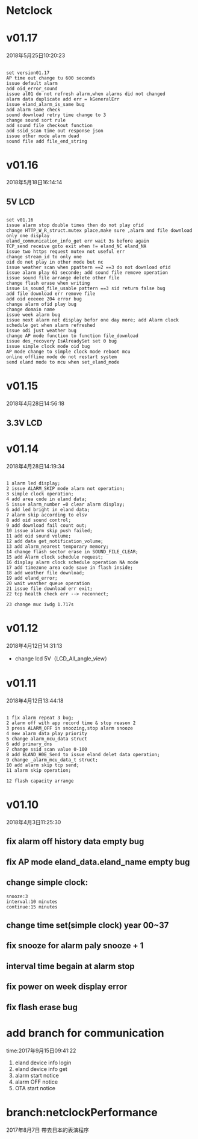 # Netclock

# v01.17
2018年5月25日10:20:23
##    
    set version01.17
    AP time out change tu 600 seconds
    issue default alarm
    add oid_error_sound
    issue al01 do not refresh alarm,when alarms did not changed
    alarm data duplicate add err = kGeneralErr
    issue eland_alarm_is_same bug
    add alarm same check
    sound download retry time change to 3
    change sound sort rule
    add sound file checkout function
    add ssid_scan time out response json
    issue other mode alarm dead
    sound file add file_end_string

# v01.16
2018年5月18日16:14:14
##  5V LCD

##
    set v01.16
    issue alarm stop double times then do not play ofid 
    change HTTP_W_R_struct.mutex place,make sure ,alarm and file download only one display
    eland_communication_info_get err wait 3s before again
    TCP_send receive goto exit when != eland_NC eland_NA
    issue two https request mutex not useful err
    change stream_id to only one
    oid do net play in other mode but nc
    issue weather scan when ppattern ==2 ==3 do not download ofid
    issue alarm play 61 seconde; add sound file remove operation
    issue sound file arrange delete other file
    change flash erase when writing
    issue is_sound_file_usable pattern ==3 sid return false bug
    add file download err remove file
    add oid eeeeee 204 error bug
    change alarm ofid play bug
    change domain name
    issue week alarm bug
    issue next alarm not display befor one day more; add Alarm clock schedule get when alarm refreshed
    issue odi just weather bug
    change AP mode function to function file_download
    issue des_recovery IsAlreadySet set 0 bug
    issue simple clock mode oid bug
    AP mode change to simple clock mode reboot mcu
    online offline mode do not restart system
    send eland mode to mcu when set_eland_mode    


# v01.15
2018年4月28日14:56:18
##  3.3V LCD 

# v01.14
2018年4月28日14:19:34
## 
    1 alarm led display;
    2 issue ALARM_SKIP mode alarm not operation;
    3 simple clock operation;
    4 add area code in eland data;
    5 issue alarm_number =0 clear alarm display;
    6 add led bright in eland data;
    7 alarm skip according to elsv
    8 add oid sound control;
    9 add download fail count out;
    10 issue alarm skip push failed;
    11 add oid sound volume;
    12 add data get_notification_volume;    
    13 add alarm_nearest temporary memory;
    14 change flash sector erase in SOUND_FILE_CLEAR;
    15 add Alarm clock schedule request;
    16 display alarm clock schedule operation NA mode
    17 add timezone area code save in flash inside;
    18 add weather file download;
    19 add eland_error;
    20 wait weather queue operation
    21 issue file download err exit;
    22 tcp health check err --> reconnect;

    23 change muc iwdg 1.717s


# v01.12
2018年4月12日14:31:13
* change lcd 5V（LCD_All_angle_view）
# v01.11
2018年4月12日13:44:18 
## 
    1 fix alarm repeat 3 bug;
    2 alarm off with app record time & stop reason 2
    3 press ALARM_OFF in snoozing,stop alarm snooze
    4 new alarm data play priority
    5 change alarm_mcu_data struct
    6 add primary_dns
    7 change ssid scan value 0-100
    8 add ELAND_H0E_Send to issue eland delet data operation;
    9 change _alarm_mcu_data_t struct; 
    10 add alarm skip tcp send; 
    11 alarm skip operation;

    12 flash capacity arrange

# v01.10 
2018年4月3日11:25:30
## fix alarm off history data empty bug
## fix AP mode eland_data.eland_name empty bug
## change simple clock:
	snooze:3 
	interval:10 minutes
	continue:15 minutes
## change time set(simple clock) year 00~37
## fix snooze for alarm paly snooze + 1 
## interval time begain at alarm stop 
## fix power on week display error
## fix flash erase bug

# add branch for communication
 time:2017年9月15日09:41:22
1. eland device info login
2. eland device info get
3. alarm start notice
4. alarm OFF notice
5. OTA start notice
# branch:netclockPerformance 
2017年8月7日 帶去日本的表演程序


